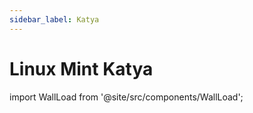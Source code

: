 ```yaml
---
sidebar_label: Katya
---
```

# Linux Mint Katya
import WallLoad from '@site/src/components/WallLoad';

<WallLoad api="https://raw.githubusercontent.com/AloneER0/DistroWallpapers/main/LinuxMint/Katya/Katya"/>